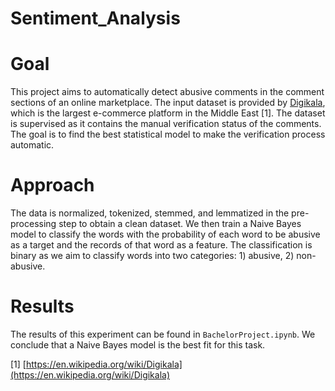 # Sentiment_Analysis

# Goal

This project aims to automatically detect abusive comments in the comment sections of an online marketplace. The input dataset is provided by [Digikala](https://www.digikala.com/), which is the largest e-commerce platform in the Middle East [1]. The dataset is supervised as it contains the manual verification status of the comments. The goal is to find the best statistical model to make the verification process automatic.

# Approach

The data is normalized, tokenized, stemmed, and lemmatized in the pre-processing step to obtain a clean dataset. We then train a Naive Bayes model to classify the words with the probability of each word to be abusive as a target and the records of that word as a feature. The classification is binary as we aim to classify words into two categories: 1) abusive, 2) non-abusive.

# Results

The results of this experiment can be found in `BachelorProject.ipynb`. We conclude that a Naive Bayes model is the best fit for this task.	


[1] [https://en.wikipedia.org/wiki/Digikala](https://en.wikipedia.org/wiki/Digikala)
